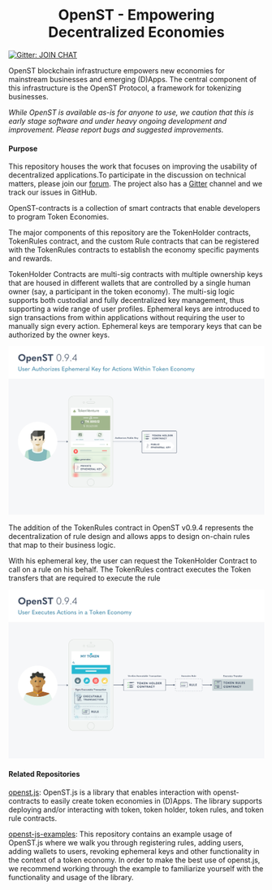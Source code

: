 <h1 align="center">OpenST - Empowering Decentralized Economies</h1>

[![Gitter: JOIN CHAT](https://img.shields.io/badge/gitter-JOIN%20CHAT-brightgreen.svg)](https://gitter.im/OpenSTFoundation/SimpleToken)

OpenST blockchain infrastructure empowers new economies for mainstream businesses and emerging (D)Apps. The central component of this infrastructure is the OpenST Protocol, a framework for tokenizing businesses.

_While OpenST is available as-is for anyone to use, we caution that this is early stage software and under heavy ongoing development and improvement. Please report bugs and suggested improvements._

#### Purpose

This repository houses the work that focuses on improving the usability of decentralized applications.To participate in the discussion on technical matters, please join our [forum](https://discuss.openst.org/). The project also has a [Gitter](https://gitter.im/OpenSTFoundation/SimpleToken) channel and we track our issues in GitHub.



OpenST-contracts is a collection of smart contracts that enable developers to program Token Economies.
<br>

The major components of this repository are the TokenHolder contracts, TokenRules contract, and the custom Rule contracts that can be registered with the TokenRules contracts to establish the economy specific payments and rewards.
<br>

TokenHolder Contracts are multi-sig contracts with multiple ownership keys that are housed in different wallets that are controlled by a single human owner (say, a participant in the token economy). The multi-sig logic supports both custodial and fully decentralized key management, thus supporting a wide range of user profiles.
Ephemeral keys are introduced to sign transactions from within applications without requiring the user to manually sign every action. Ephemeral keys are temporary keys that can be authorized by the owner keys.

![Image 1](src/OpenST_1.jpg)

The addition of the TokenRules contract in OpenST v0.9.4 represents the decentralization of rule design and allows apps to design on-chain rules that map to their business logic. 

With his ephemeral key, the user can request the TokenHolder Contract to call on a rule on his behalf. The TokenRules contract executes the Token transfers that are required to execute the rule 

![Image2](src/OpenST_2.jpg)
      
#### Related Repositories

[openst.js](https://github.com/OpenSTFoundation/openst.js): OpenST.js is a library that enables interaction with openst-contracts to easily create token economies in (D)Apps. The library supports deploying and/or interacting with token, token holder, token rules, and token rule contracts.

[openst-js-examples](https://github.com/OpenSTFoundation/openst-js-examples): This repository contains an example usage of 
OpenST.js where we walk you through registering rules, adding users, adding wallets to users, revoking ephemeral keys and other functionality in the context of a token economy. In order to make the best use of openst.js, we recommend working through the example to familiarize yourself with the functionality and usage of the library.
